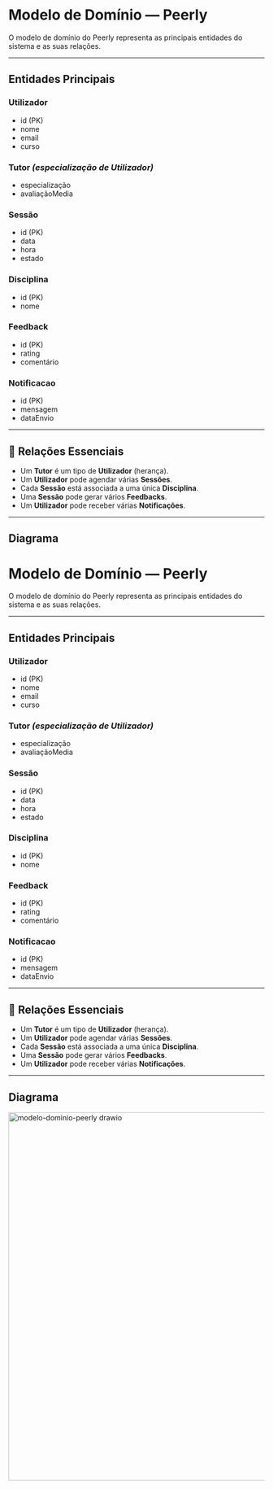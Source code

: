 # Modelo de Domínio — Peerly

O modelo de domínio do Peerly representa as principais entidades do sistema e as suas relações.

---

## Entidades Principais

### Utilizador
- id (PK)
- nome
- email
- curso

### Tutor _(especialização de Utilizador)_
- especialização
- avaliaçãoMedia

### Sessão
- id (PK)
- data
- hora
- estado

### Disciplina
- id (PK)
- nome

### Feedback
- id (PK)
- rating
- comentário

### Notificacao
- id (PK)
- mensagem
- dataEnvio

---

## 🔗 Relações Essenciais
- Um **Tutor** é um tipo de **Utilizador** (herança).  
- Um **Utilizador** pode agendar várias **Sessões**.  
- Cada **Sessão** está associada a uma única **Disciplina**.  
- Uma **Sessão** pode gerar vários **Feedbacks**.  
- Um **Utilizador** pode receber várias **Notificações**.  

---

## Diagrama
# Modelo de Domínio — Peerly

O modelo de domínio do Peerly representa as principais entidades do sistema e as suas relações.

---

## Entidades Principais

### Utilizador
- id (PK)
- nome
- email
- curso

### Tutor _(especialização de Utilizador)_
- especialização
- avaliaçãoMedia

### Sessão
- id (PK)
- data
- hora
- estado

### Disciplina
- id (PK)
- nome

### Feedback
- id (PK)
- rating
- comentário

### Notificacao
- id (PK)
- mensagem
- dataEnvio

---

## 🔗 Relações Essenciais
- Um **Tutor** é um tipo de **Utilizador** (herança).  
- Um **Utilizador** pode agendar várias **Sessões**.  
- Cada **Sessão** está associada a uma única **Disciplina**.  
- Uma **Sessão** pode gerar vários **Feedbacks**.  
- Um **Utilizador** pode receber várias **Notificações**.  

---

## Diagrama

<img width="661" height="724" alt="modelo-dominio-peerly drawio" src="https://github.com/user-attachments/assets/9fa45622-6105-4fd7-9edd-386239568847" />


